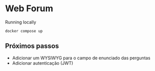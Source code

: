 # Web Forum

Running locally

```
docker compose up
```

<!-- TODO: TRATAMENTO DE ERROS -->
<!-- TODO: VALIDACAO DE CPF -->
<!-- TODO: SERVER SIDE PAGINATION -->
<!-- TODO: FIXTURES PARA POPULAR BASE DE DADOS DAS QUESTOES -->

## Próximos passos

- Adicionar um WYSIWYG para o campo de enunciado das perguntas
- Adicionar autenticação (JWT)
